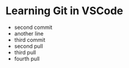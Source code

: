 # Learning Git in VSCode

- second commit
- another line
- third commit
- second pull
- third  pull
- fourth pull
